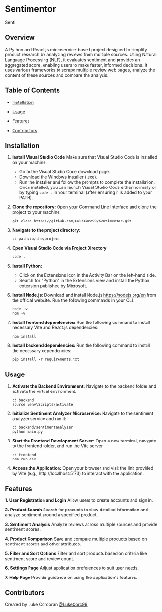# Sentimentor 
Senti
## Overview 
A Python and React.js microservice-based project designed to simplify product research by analyzing reviews from multiple sources. Using Natural Language Processing (NLP), it evaluates sentiment and provides an aggregated score, enabling users to make faster, informed decisions. It uses various frameworks to scrape multiple review web pages, analyze the content of these sources and compare the analysis.
  

## Table of Contents 

- [Installation](#installation) 

- [Usage](#usage) 

- [Features](#features) 

- [Contributors](#contributors) 

  

## Installation 
1. **Install Visual Studio Code**
   Make sure that Visual Studio Code is installed on your machine.
   - Go to the Visual Studio Code download page.
   - Download the Windows installer (.exe).
   - Run the installer and follow the prompts to complete the installation.
   Once installed, you can launch Visual Studio Code either normally or by typing `code .` in your terminal (after ensuring it is added to your PATH).

2. **Clone the repository:**
   Open your Command Line Interface and clone the project to your machine:
   ```
   git clone https://github.com/LukeCorc99/Sentimentor.git
   ```
3. **Navigate to the project directory:**
   ```
   cd path/to/the/project
   ```
4. **Open Visual Studio Code via Project Directory**
   ```
   code .
   ```
5. **Install Python:**
   -  Click on the Extensions icon in the Activity Bar on the left-hand side.
   -  Search for "Python" in the Extensions view and install the Python extension published by Microsoft.
  
6. **Install Node.js:**
   Download and install Node.js https://nodejs.org/en from the official website. Run the following commands in your CLI.
   ```
   node -v
   npm -v
   ```
7. **Install frontend dependencies:**
   Run the following command to install necessary Vite and React.js dependencies:
   ```
   npm install
   ```
8. **Install backend dependencies:**
   Run the following command to install the necessary dependencies:
   ```
   pip install -r requirements.txt
   ```

## Usage 
1. **Activate the Backend Environment:**
   Navigate to the backend folder and activate the virtual environment:
   ```
   cd backend
   source venv\Scripts\activate
   ```
2. **Initialize Sentiment Analyzer Microservice:**
   Navigate to the sentiment analyzer service and run it:
   ```
   cd backend/sentimentanalyzer
   python main.py
   ```
3. **Start the Frontend Development Server:**
Open a new terminal, navigate to the frontend folder, and run the Vite server:
   ```
   cd frontend
   npm run dev
   ```
3. **Access the Application:**
Open your browser and visit the link provided by Vite (e.g., http://localhost:5173) to interact with the application.


## Features 
**1. User Registration and Login**
Allow users to create accounts and sign in.

**2. Product Search**
Search for products to view detailed information and analyze sentiment around a specified product.

**3. Sentiment Analysis**
Analyze reviews across multiple sources and provide sentiment scores.

**4. Product Comparison**
Save and compare multiple products based on sentiment scores and other attributes.

**5. Filter and Sort Options**
Filter and sort products based on criteria like sentiment score and review count.

**6. Settings Page**
Adjust application preferences to suit user needs.

**7. Help Page**
Provide guidance on using the application's features.


## Contributors 
Created by Luke Corcoran [@LukeCorc99](https://github.com/LukeCorc99) 

 
